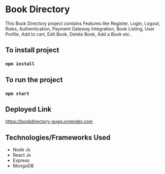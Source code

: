# Book Directory

This Book Directory project contains Features like Register, Login, Logout, Roles, Authentication, Payment Gateway Integration, Book Listing, User Profile, Add to cart, Edit Book, Delete Book, Add a Book etc..

## To install project

### `npm install`


## To run the project

### `npm start`

## Deployed Link
https://bookdirectory-gugq.onrender.com

## Technologies/Frameworks Used
  * Node Js
  * React Js
  * Express
  * MongoDB
